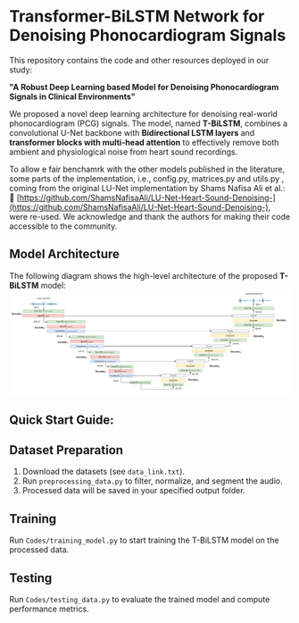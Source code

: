 # Transformer-BiLSTM Network for Denoising Phonocardiogram Signals

This repository contains the code and other resources deployed in our study:

**"A Robust Deep Learning based Model for Denoising Phonocardiogram Signals in Clinical Environments"**

We proposed a novel deep learning architecture for denoising real-world phonocardiogram (PCG) signals. The model, named **T-BiLSTM**, combines a convolutional U-Net backbone with **Bidirectional LSTM layers** and **transformer blocks with multi-head attention** to effectively remove both ambient and physiological noise from heart sound recordings.


To allow e fair benchamrk with the other models published in the literature, some parts of the implementation, i.e., config.py, matrices.py  and utils.py , coming from the original LU-Net implementation by Shams Nafisa Ali et al.: 🔗 [https://github.com/ShamsNafisaAli/LU-Net-Heart-Sound-Denoising-](https://github.com/ShamsNafisaAli/LU-Net-Heart-Sound-Denoising-), were re-used. We acknowledge and thank the authors for making their code accessible to the community.


## Model Architecture

The following diagram shows the high-level architecture of the proposed **T-BiLSTM** model:
![Model Architecture](figs/T-BiLSTM_model.png)



## Quick Start Guide:

## Dataset Preparation

1. Download the datasets (see `data_link.txt`).
2. Run `preprocessing_data.py` to filter, normalize, and segment the audio.
3. Processed data will be saved in your specified output folder.

## Training

Run `Codes/training_model.py` to start training the T-BiLSTM model on the processed data.

## Testing

Run `Codes/testing_data.py` to evaluate the trained model and compute performance metrics.
